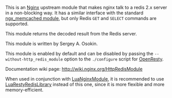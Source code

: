 <!---
    @title         Redis Nginx Module
    @creator       Yichun Zhang
    @created       2012-05-13 04:16 GMT
    @modifier      YichunZhang
    @modified      2012-09-13 17:55 GMT
    @changes       8
--->

This is an [Nginx](nginx/) upstream module that makes nginx talk to a redis 2.x server in a non-blocking way. It has a similar interface with the standard [ngx_memcached module](http://wiki.nginx.org/HttpMemcachedModule), but only Redis `GET` and `SELECT` commands are supported.

This module returns the decoded result from the Redis server.

This module is written by Sergey A. Osokin.

This module is enabled by default and can be disabled by passing the `--without-http_redis_module` option to the `./configure` script for [OpenResty](openresty/).

Documentation wiki page: http://wiki.nginx.org/HttpRedisModule

When used in conjunction with [LuaNginxModule](lua-nginx-module/), it is recommended to use [LuaRestyRedisLibrary](lua-resty-redis-library/) instead of this one, since it is more flexible and more memory-efficient.
